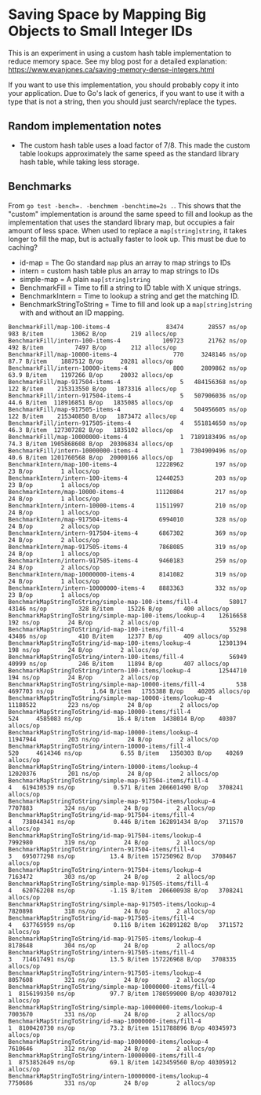 # Saving Space by Mapping Big Objects to Small Integer IDs

This is an experiment in using a custom hash table implementation to reduce memory space. See my blog post for a detailed explanation: https://www.evanjones.ca/saving-memory-dense-integers.html

If you want to use this implementation, you should probably copy it into your application. Due to Go's lack of generics, if you want to use it with a type that is not a string, then you should just search/replace the types.


## Random implementation notes

* The custom hash table uses a load factor of 7/8. This made the custom table lookups approximately the same speed as the standard library hash table, while taking less storage.


## Benchmarks

From `go test -bench=. -benchmem -benchtime=2s .`. This shows that the "custom" implementation is around the same speed to fill and lookup as the implementation that uses the standard library map, but occupies a fair amount of less space. When used to replace a `map[string]string`, it takes longer to fill the map, but is actually faster to look up. This must be due to caching?

* id-map = The Go standard `map` plus an array to map strings to IDs
* intern = custom hash table plus an array to map strings to IDs
* simple-map = A plain `map[string]string`
* BenchmarkFill = Time to fill a string to ID table with X unique strings.
* BenchmarkIntern = Time to lookup a string and get the matching ID.
* BenchmarkStringToString = Time to fill and look up a `map[string]string` with and without an ID mapping.

```
BenchmarkFill/map-100-items-4                83474       28557 ns/op         983 B/item        13062 B/op       219 allocs/op
BenchmarkFill/intern-100-items-4            109723       21762 ns/op         492 B/item         7497 B/op       212 allocs/op
BenchmarkFill/map-10000-items-4                770     3248146 ns/op          87.7 B/item    1887512 B/op     20281 allocs/op
BenchmarkFill/intern-10000-items-4             800     2809862 ns/op          63.9 B/item    1197266 B/op     20032 allocs/op
BenchmarkFill/map-917504-items-4                 5   484156368 ns/op         122 B/item    215313550 B/op   1873316 allocs/op
BenchmarkFill/intern-917504-items-4              5   507906036 ns/op          44.6 B/item  118916851 B/op   1835085 allocs/op
BenchmarkFill/map-917505-items-4                 4   504956605 ns/op         122 B/item    215340850 B/op   1873472 allocs/op
BenchmarkFill/intern-917505-items-4              4   551814650 ns/op          46.3 B/item  127307282 B/op   1835102 allocs/op
BenchmarkFill/map-10000000-items-4               1  7189183496 ns/op          74.3 B/item 1905868608 B/op  20306834 allocs/op
BenchmarkFill/intern-10000000-items-4            1  7304909496 ns/op          40.6 B/item 1201760568 B/op  20000166 allocs/op
BenchmarkIntern/map-100-items-4           12228962         197 ns/op        23 B/op        1 allocs/op
BenchmarkIntern/intern-100-items-4        12440253         203 ns/op        23 B/op        1 allocs/op
BenchmarkIntern/map-10000-items-4         11120804         217 ns/op        24 B/op        1 allocs/op
BenchmarkIntern/intern-10000-items-4      11511997         210 ns/op        24 B/op        1 allocs/op
BenchmarkIntern/map-917504-items-4         6994010         328 ns/op        24 B/op        2 allocs/op
BenchmarkIntern/intern-917504-items-4      6867302         369 ns/op        24 B/op        2 allocs/op
BenchmarkIntern/map-917505-items-4         7868085         319 ns/op        24 B/op        1 allocs/op
BenchmarkIntern/intern-917505-items-4      9460183         259 ns/op        24 B/op        2 allocs/op
BenchmarkIntern/map-10000000-items-4       8141082         319 ns/op        24 B/op        1 allocs/op
BenchmarkIntern/intern-10000000-items-4    8883363         332 ns/op        23 B/op        1 allocs/op
BenchmarkMapStringToString/simple-map-100-items/fill-4         58017       43146 ns/op         328 B/item    15226 B/op      400 allocs/op
BenchmarkMapStringToString/simple-map-100-items/lookup-4    12616658         192 ns/op        24 B/op        2 allocs/op
BenchmarkMapStringToString/id-map-100-items/fill-4             55298       43486 ns/op         410 B/item    12377 B/op      409 allocs/op
BenchmarkMapStringToString/id-map-100-items/lookup-4        12301394         198 ns/op        24 B/op        2 allocs/op
BenchmarkMapStringToString/intern-100-items/fill-4             56949       40999 ns/op         246 B/item    11894 B/op      407 allocs/op
BenchmarkMapStringToString/intern-100-items/lookup-4        12544710         194 ns/op        24 B/op        2 allocs/op
BenchmarkMapStringToString/simple-map-10000-items/fill-4         538     4697703 ns/op           1.64 B/item   1755388 B/op    40205 allocs/op
BenchmarkMapStringToString/simple-map-10000-items/lookup-4          11188522         223 ns/op        24 B/op        2 allocs/op
BenchmarkMapStringToString/id-map-10000-items/fill-4                     524     4585083 ns/op          16.4 B/item  1438014 B/op    40307 allocs/op
BenchmarkMapStringToString/id-map-10000-items/lookup-4              11947944         203 ns/op        24 B/op        2 allocs/op
BenchmarkMapStringToString/intern-10000-items/fill-4                     520     4614346 ns/op           6.55 B/item   1350303 B/op    40269 allocs/op
BenchmarkMapStringToString/intern-10000-items/lookup-4              12020376         201 ns/op        24 B/op        2 allocs/op
BenchmarkMapStringToString/simple-map-917504-items/fill-4                  4   619430539 ns/op           0.571 B/item 206601490 B/op   3708241 allocs/op
BenchmarkMapStringToString/simple-map-917504-items/lookup-4          7707883         324 ns/op        24 B/op        2 allocs/op
BenchmarkMapStringToString/id-map-917504-items/fill-4                      4   738044341 ns/op           0.446 B/item 162891434 B/op   3711570 allocs/op
BenchmarkMapStringToString/id-map-917504-items/lookup-4              7992980         319 ns/op        24 B/op        2 allocs/op
BenchmarkMapStringToString/intern-917504-items/fill-4                      3   695077298 ns/op          13.4 B/item 157250962 B/op   3708467 allocs/op
BenchmarkMapStringToString/intern-917504-items/lookup-4              7163472         303 ns/op        24 B/op        2 allocs/op
BenchmarkMapStringToString/simple-map-917505-items/fill-4                  4   620762208 ns/op          -1.15 B/item  206600938 B/op   3708241 allocs/op
BenchmarkMapStringToString/simple-map-917505-items/lookup-4          7820898         318 ns/op        24 B/op        2 allocs/op
BenchmarkMapStringToString/id-map-917505-items/fill-4                      4   637765959 ns/op           0.116 B/item 162891282 B/op   3711572 allocs/op
BenchmarkMapStringToString/id-map-917505-items/lookup-4              8178648         304 ns/op        24 B/op        2 allocs/op
BenchmarkMapStringToString/intern-917505-items/fill-4                      3   714617491 ns/op          13.5 B/item 157226968 B/op   3708335 allocs/op
BenchmarkMapStringToString/intern-917505-items/lookup-4              8057608         321 ns/op        24 B/op        2 allocs/op
BenchmarkMapStringToString/simple-map-10000000-items/fill-4                1  8156199350 ns/op          97.7 B/item 1780599000 B/op 40307012 allocs/op
BenchmarkMapStringToString/simple-map-10000000-items/lookup-4        7003670         331 ns/op        24 B/op        2 allocs/op
BenchmarkMapStringToString/id-map-10000000-items/fill-4                    1  8100420730 ns/op          73.2 B/item 1511788896 B/op 40345973 allocs/op
BenchmarkMapStringToString/id-map-10000000-items/lookup-4            7610646         312 ns/op        24 B/op        2 allocs/op
BenchmarkMapStringToString/intern-10000000-items/fill-4                    1  8753852649 ns/op          69.1 B/item 1423459560 B/op 40305912 allocs/op
BenchmarkMapStringToString/intern-10000000-items/lookup-4            7750686         331 ns/op        24 B/op        2 allocs/op
```
